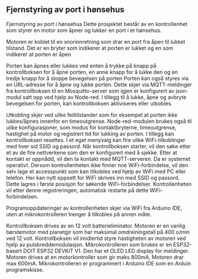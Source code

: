 <h2>Fjernstyring av port i hønsehus</h2>

Fjernstyring av port i hønsehus
Dette prosjektet består av en kontrollenhet som styrer en motor som åpner og lukker en port i et hønsehus.

Motoren er koblet til en snorinnretning som drar en port fra åpen til lukket tilstand. Det er en bryter som indikerer at porten er lukket og en som indikerer at porten er åpen

Porten kan åpnes eller lukkes ved enten å trykke på knapp på kontrollboksen for å åpne porten, en anne knapp for å lukke den og en tredje knapp for å stoppe bevegelsen på porten Porten kan også styres via en URL-adresse for å åpne og lukke porten. Dette skjer via MQTT-meldinger fra kontrollboksen til en Mosquitto-server som igjen er konfigurert av json-modul satt opp ved hjelp av Node-red. I tillegg til å lukke, åpne og avbryte bevegelsen for porten, kan kontrollboksen aktiviseres eller utkobles.

Utkobling skjer ved ulike feiltilstander som for eksempel at porten ikke lukkes/åpnes innenfor en timeoutgrense. Node-red-modulen brukes også til ulike konfigurasjoner, som modus for kontaktbryterne, timeoutgrense, hastighet på motor og registrert tid for lukking av porten. I tillegg kan kontrollboksen resettes. I et eget menyvalg kan fire ulike WiFi-tilkoblinger med hver sid SSID og passord. Når kontrollboksen starter, vil den søke etter et av de fire nettverkene som den er konfigurert med å sjekke. Etter at kontakt er oppnådd, vil den ta kontakt med MQTT-serveren. Da er systemet operativt. Dersom kontrollenheten ikke finner noe WiFi-forbindelse, vil den selv lage et accesspunkt som kan tilkobles ved hjelp av WiFi med PC eller telefon. Her kan nytt oppsett for WiFi skrives inn med SSID og passord. Dette lagres i første posisjon for søkende WiFi-forbindelser. Kontrollenheten vil etter denne registreringen, automatisk restarte på dette WiFi-forbindelsen.

Programoppdateringer av kontrollenheten skjer via WiFi fra Arduino IDE, uten at mikrokontrolleren trenger å tilkobles på annen måte.

Kontrollboksen drives av en 12 volt batterieliminator. Motoren er en vanlig børstemotor med planetgir som har maksimal omdreiningstall på 400 o/min ved 12 volt. Kontrollboksen vil imidlertid styre hastigheten av motoren ved hjelp av pulsbreddemodulasjon. Mikrokontrolleren som brukes er en ESP32-basert DOIT ESP32 DEVKIT V1. Den har et OLED LED display for meldinger. Motoren drives at en motorkontroller som gir maks 800mA, Motoren drar max 600mA. Mikrokontrolleren er programmert i Arduino IDE som en Arduin programskisse.
